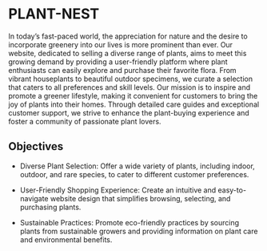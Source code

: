 # PLANT-NEST
In today’s fast-paced world, the appreciation for nature and the desire to incorporate greenery into our lives is more prominent than ever. Our website, dedicated to selling a diverse range of plants, aims to meet this growing demand by providing a user-friendly platform where plant enthusiasts can easily explore and purchase their favorite flora. From vibrant houseplants to beautiful outdoor specimens, we curate a selection that caters to all preferences and skill levels. Our mission is to inspire and promote a greener lifestyle, making it convenient for customers to bring the joy of plants into their homes. Through detailed care guides and exceptional customer support, we strive to enhance the plant-buying experience and foster a community of passionate plant lovers.

## Objectives
* Diverse Plant Selection: Offer a wide variety of plants, including indoor, outdoor, and rare species, to cater to different customer preferences.

* User-Friendly Shopping Experience: Create an intuitive and easy-to-navigate website design that simplifies browsing, selecting, and purchasing plants.

* Sustainable Practices: Promote eco-friendly practices by sourcing plants from sustainable growers and providing information on plant care and environmental benefits.
